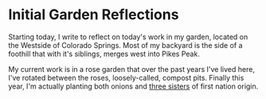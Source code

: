 # Initial Garden Reflections
Starting today, I write to reflect on today's work in my garden, 
located on the Westside of Colorado Springs. Most of my backyard is
the side of a foothill that with it's siblings, merges west into 
Pikes Peak. 

My current work is in a rose garden that over the past years I've lived
here, I've rotated between the roses, loosely-called, compost pits. 
Finally this year, I'm actually planting both onions and 
[three sisters](https://en.wikipedia.org/wiki/Three_Sisters_(agriculture))
of first nation origin. 
